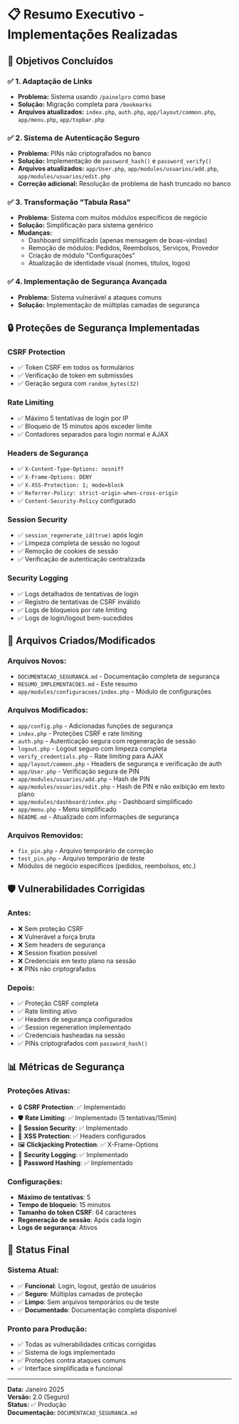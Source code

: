 # 📋 Resumo Executivo - Implementações Realizadas

## 🎯 Objetivos Concluídos

### ✅ **1. Adaptação de Links**

- **Problema:** Sistema usando `/painelpro` como base
- **Solução:** Migração completa para `/bookmarks`
- **Arquivos atualizados:** `index.php`, `auth.php`, `app/layout/common.php`, `app/menu.php`, `app/topbar.php`

### ✅ **2. Sistema de Autenticação Seguro**

- **Problema:** PINs não criptografados no banco
- **Solução:** Implementação de `password_hash()` e `password_verify()`
- **Arquivos atualizados:** `app/User.php`, `app/modules/usuarios/add.php`, `app/modules/usuarios/edit.php`
- **Correção adicional:** Resolução de problema de hash truncado no banco

### ✅ **3. Transformação "Tabula Rasa"**

- **Problema:** Sistema com muitos módulos específicos de negócio
- **Solução:** Simplificação para sistema genérico
- **Mudanças:**
  - Dashboard simplificado (apenas mensagem de boas-vindas)
  - Remoção de módulos: Pedidos, Reembolsos, Serviços, Provedor
  - Criação de módulo "Configurações"
  - Atualização de identidade visual (nomes, títulos, logos)

### ✅ **4. Implementação de Segurança Avançada**

- **Problema:** Sistema vulnerável a ataques comuns
- **Solução:** Implementação de múltiplas camadas de segurança

## 🔒 Proteções de Segurança Implementadas

### **CSRF Protection**

- ✅ Token CSRF em todos os formulários
- ✅ Verificação de token em submissões
- ✅ Geração segura com `random_bytes(32)`

### **Rate Limiting**

- ✅ Máximo 5 tentativas de login por IP
- ✅ Bloqueio de 15 minutos após exceder limite
- ✅ Contadores separados para login normal e AJAX

### **Headers de Segurança**

- ✅ `X-Content-Type-Options: nosniff`
- ✅ `X-Frame-Options: DENY`
- ✅ `X-XSS-Protection: 1; mode=block`
- ✅ `Referrer-Policy: strict-origin-when-cross-origin`
- ✅ `Content-Security-Policy` configurado

### **Session Security**

- ✅ `session_regenerate_id(true)` após login
- ✅ Limpeza completa de sessão no logout
- ✅ Remoção de cookies de sessão
- ✅ Verificação de autenticação centralizada

### **Security Logging**

- ✅ Logs detalhados de tentativas de login
- ✅ Registro de tentativas de CSRF inválido
- ✅ Logs de bloqueios por rate limiting
- ✅ Logs de login/logout bem-sucedidos

## 📁 Arquivos Criados/Modificados

### **Arquivos Novos:**

- `DOCUMENTACAO_SEGURANCA.md` - Documentação completa de segurança
- `RESUMO_IMPLEMENTACOES.md` - Este resumo
- `app/modules/configuracoes/index.php` - Módulo de configurações

### **Arquivos Modificados:**

- `app/config.php` - Adicionadas funções de segurança
- `index.php` - Proteções CSRF e rate limiting
- `auth.php` - Autenticação segura com regeneração de sessão
- `logout.php` - Logout seguro com limpeza completa
- `verify_credentials.php` - Rate limiting para AJAX
- `app/layout/common.php` - Headers de segurança e verificação de auth
- `app/User.php` - Verificação segura de PIN
- `app/modules/usuarios/add.php` - Hash de PIN
- `app/modules/usuarios/edit.php` - Hash de PIN e não exibição em texto plano
- `app/modules/dashboard/index.php` - Dashboard simplificado
- `app/menu.php` - Menu simplificado
- `README.md` - Atualizado com informações de segurança

### **Arquivos Removidos:**

- `fix_pin.php` - Arquivo temporário de correção
- `test_pin.php` - Arquivo temporário de teste
- Módulos de negócio específicos (pedidos, reembolsos, etc.)

## 🛡️ Vulnerabilidades Corrigidas

### **Antes:**

- ❌ Sem proteção CSRF
- ❌ Vulnerável a força bruta
- ❌ Sem headers de segurança
- ❌ Session fixation possível
- ❌ Credenciais em texto plano na sessão
- ❌ PINs não criptografados

### **Depois:**

- ✅ Proteção CSRF completa
- ✅ Rate limiting ativo
- ✅ Headers de segurança configurados
- ✅ Session regeneration implementado
- ✅ Credenciais hasheadas na sessão
- ✅ PINs criptografados com `password_hash()`

## 📊 Métricas de Segurança

### **Proteções Ativas:**

- 🔒 **CSRF Protection**: ✅ Implementado
- 🛡️ **Rate Limiting**: ✅ Implementado (5 tentativas/15min)
- 🔐 **Session Security**: ✅ Implementado
- 🚫 **XSS Protection**: ✅ Headers configurados
- 🖼️ **Clickjacking Protection**: ✅ X-Frame-Options
- 📝 **Security Logging**: ✅ Implementado
- 🔑 **Password Hashing**: ✅ Implementado

### **Configurações:**

- **Máximo de tentativas**: 5
- **Tempo de bloqueio**: 15 minutos
- **Tamanho do token CSRF**: 64 caracteres
- **Regeneração de sessão**: Após cada login
- **Logs de segurança**: Ativos

## 🚀 Status Final

### **Sistema Atual:**

- ✅ **Funcional**: Login, logout, gestão de usuários
- ✅ **Seguro**: Múltiplas camadas de proteção
- ✅ **Limpo**: Sem arquivos temporários ou de teste
- ✅ **Documentado**: Documentação completa disponível

### **Pronto para Produção:**

- ✅ Todas as vulnerabilidades críticas corrigidas
- ✅ Sistema de logs implementado
- ✅ Proteções contra ataques comuns
- ✅ Interface simplificada e funcional

---

**Data:** Janeiro 2025  
**Versão:** 2.0 (Seguro)  
**Status:** ✅ Produção  
**Documentação:** `DOCUMENTACAO_SEGURANCA.md`
